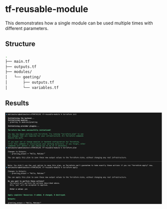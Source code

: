 # tf-reusable-module

This demonstrates how a single module can be used multiple times with different parameters.

## Structure

```bash
.
├── main.tf
├── outputs.tf
├── modules/
│   └── geeting/
│       ├── outputs.tf
│       └── variables.tf
```

## Results
![output](https://github.com/mahimasharu2208/tf-reusable-module/blob/main/outputs/reusable.png)
